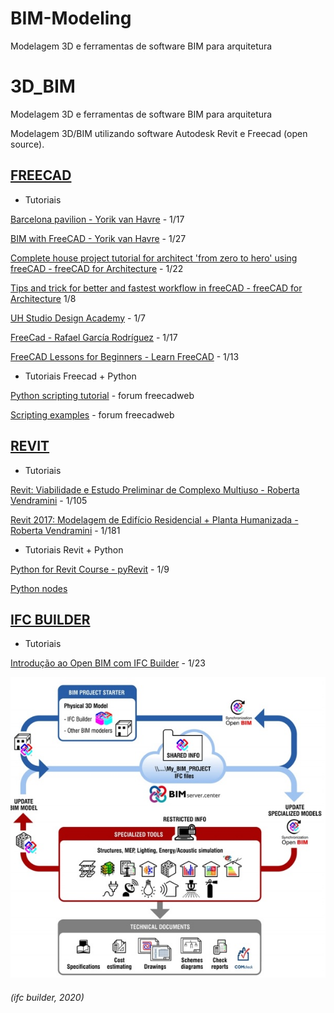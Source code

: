 # BIM-Modeling
Modelagem 3D e ferramentas de software BIM para arquitetura



# 3D_BIM

Modelagem 3D e ferramentas de software BIM para arquitetura

Modelagem 3D/BIM utilizando software Autodesk Revit e Freecad (open source).


## [FREECAD](https://www.freecadweb.org/)

- Tutoriais

[Barcelona pavilion - Yorik van Havre](https://www.youtube.com/playlist?list=PLmKdGVtV5VnuE5U75CEORkjlVK_nzQQUh) - 1/17

[BIM with FreeCAD - Yorik van Havre](https://www.youtube.com/playlist?list=PLmKdGVtV5Vnt2cj4IZIv9FM39QHaE1ZaU) - 1/27

[Complete house project tutorial for architect 'from zero to hero' using freeCAD - freeCAD for Architecture](https://www.youtube.com/watch?v=RcX0-IArnzo&list=PLwA6cJhCSx1M8BGm9eZ_hZFvz48u8YCFl) - 1/22

[Tips and trick for better and fastest workflow in freeCAD - freeCAD for Architecture](https://www.youtube.com/playlist?list=PLwA6cJhCSx1P1erikDHTa6C9t2CweQaz-) 1/8

[UH Studio Design Academy](https://www.youtube.com/watch?v=9EzxiwjKzTQ&list=PLJThqQUeIsPTw-SQeY595Kpz_xQeZxz4o) - 1/7

[FreeCad - Rafael García Rodríguez](PLvDOxR8gzkX_3LtuEKBIoNLFFgJK_AXkE) - 1/17

[FreeCAD Lessons for Beginners - Learn FreeCAD](https://www.youtube.com/playlist?list=PL6fZ68Cq3L8k0JhxnIVjZQN26cn9idJrj) - 1/13

- Tutoriais Freecad + Python

[Python scripting tutorial](https://www.freecadweb.org/wiki/index.php?title=Introduction_to_Python) - forum freecadweb

[Scripting examples](https://www.freecadweb.org/wiki/index.php?title=Scripting_examples) - forum freecadweb


## [REVIT](https://www.autodesk.com/products/revit/overview)

- Tutoriais

[Revit: Viabilidade e Estudo Preliminar de Complexo Multiuso - Roberta Vendramini](https://www.youtube.com/playlist?list=PL9t0ZaF1phAV3UH9aZofSmkT5cDY24tPr) - 1/105

[Revit 2017: Modelagem de Edifício Residencial + Planta Humanizada - Roberta Vendramini](https://www.youtube.com/playlist?list=PL9t0ZaF1phAW-p-J4vXmFNjb2dXmeTz8P) - 1/181

- Tutoriais Revit + Python

[Python for Revit Course - pyRevit](https://www.youtube.com/playlist?list=PLc_1PNcpnV5742XyF8z7xyL9OF8XJNYnv) - 1/9

[Python nodes](https://primer.dynamobim.org/10_Custom-Nodes/10-4_Python.html)

## [IFC BUILDER](http://ifc-builder.en.cype.com/)

- Tutoriais

[Introdução ao Open BIM com IFC Builder](https://www.udemy.com/course/openbim-ifcbuilder/) - 1/23

![](ifc_builder/fluxo_bim.jpg)

###### (ifc builder, 2020)

